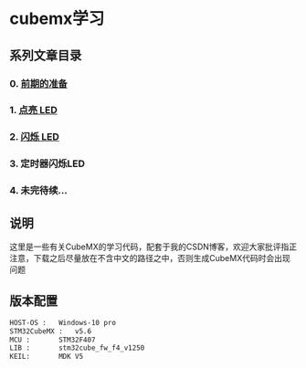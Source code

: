 # cubemx学习

## 系列文章目录
### 0.  [前期的准备](https://blog.csdn.net/programmaker3/article/details/112058912)  
### 1.  [点亮 LED](https://blog.csdn.net/programmaker3/article/details/112106512)
### 2.  [闪烁 LED](https://blog.csdn.net/programmaker3/article/details/112168795)
### 3. 定时器闪烁LED
### 4. 未完待续…

## 说明
这里是一些有关CubeMX的学习代码，配套于我的CSDN博客，欢迎大家批评指正  
注意，下载之后尽量放在不含中文的路径之中，否则生成CubeMX代码时会出现问题

## 版本配置
```bash
HOST-OS : 	Windows-10 pro
STM32CubeMX :   v5.6
MCU : 		STM32F407
LIB : 		stm32cube_fw_f4_v1250
KEIL:  		MDK V5
```
